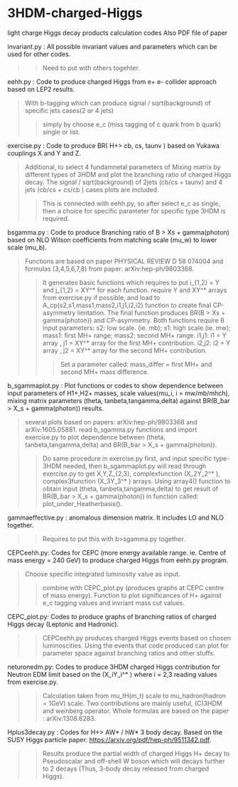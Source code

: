 # 3HDM-charged-Higgs
light charge Higgs decay products calculation codes
Also PDF file of paper

invariant.py : All possible invariant values and parameters which can be used for other codes.
>> Need to put with others togehter. 

eehh.py :  Code to produce charged Higgs from e+ e- collider approach based on LEP2 results. 
> With b-tagging which can produce signal / sqrt(background) of specific jets cases(2 or 4 jets)
>> simply by choose e_c (miss tagging of c quark from b quark) single or list.

exercise.py : Code to produce BR( H+> cb, cs, taunv ) based on Yukawa couplings X and Y and Z. 
> Additional, to select 4 fundamnetal parameters of Mixing matrix by different types of 3HDM and plot the branching ratio of charged Higgs decay.
> The signal / sqrt(background) of 2jets (cb/cs + taunv) and 4 jets (cb/cs + cs/cb ) cases  plots are included.
>> This is connected with eehh.py, so after select e_c as single, then a choice for specific parameter for specific type 3HDM is required.

bsgamma.py : Code to produce Branching ratio of B > Xs + gamma(photon) based on NLO Wilson coefficients from matching scale (mu_w) to lower scale (mu_b).
> Functions are based on paper PHYSICAL REVIEW D 58 074004 and formulas (3,4,5,6,7,8) from paper: arXiv:hep-ph/9803368.
>> It generates basic functions which requires to put i_{1,2} = Y and j_{1,2} = XY^* for each function.
>> require Y and XY^* arrays from exercise.py if possible, and load to A_cp(s2,s1,mass1,mass2,i1,j1,i2,i2) function to create final CP-asymmetry limitation.
> The final function produces BR(B > Xs + gamma(photon)) and CP-asymmetry. Both functions require 8 input parameters:
> s2: low scale. (ie. mb); s1: high scale.(ie. mw); mass1: first MH+ range; mass2: second MH+ range.
> i1,j1: i1 = Y array , j1 = XY^* array for the first MH+ contribution.
> i2,j2: i2 = Y array , j2 = XY^* array for the second MH+ contribution.
>>> Set a parameter called: mass_differ = first MH+ and second MH+ mass difference.

b_sgammaplot.py : Plot functions or codes to show dependence between input parameters of H1+,H2+ masses, scale values(mu_i, i = mw/mb/mhch), mixing matrix parameters (theta, tanbeta,tangamma,delta) against BR(B_bar > X_s + gamma(photon)) results.
> several plots based on papers: arXiv:hep-ph/9803368 and arXiv:1605.05881.
> read b_sgamma.py functions and import exercise.py to plot dependence between (theta, tanbeta,tangamma,delta) and BR(B_bar > X_s + gamma(photon)).
>> Do same procedure in exercise.py first, and input specific type-3HDM needed, then b_sgammaplot.py will read through exercise.py to get X,Y,Z_{2,3}, complexfunction (X_2Y_2^* ), complex3function (X_3Y_3^* ) arrays. Using array4() function to obtain input (theta, tanbeta,tangamma,delta) to get result of BR(B_bar > X_s + gamma(photon)) in function called: 
plot_under_Heatherbasis().

gammaeffective.py : anomalous dimension matrix. It includes LO and NLO together.
>> Requires to put this with b>sgamma.py together.

CEPCeehh.py: Codes for CEPC (more energy available range. ie. Centre of mass energy = 240 GeV) to produce charged Higgs from eehh.py program.
> Choose specific integrated luminosity value as input.
>> combine with CEPC_plot.py (produces graphs at CEPC centre of mass energy).
>> Function to plot significances of H+ against e_c tagging values and invriant mass cut values.

CEPC_plot.py: Codes to produce graphs of branching ratios of charged Higgs decay (Leptonic and Hadronic).
>> CEPCeehh.py produces charged Higgs events based on chosen luminoscities. Using the events that code produced can plot for parameter space against branching ratios and other stuffs.

neturonedm.py: Codes to produce 3HDM charged Higgs contribution for Neutron EDM limit based on the (X_iY_i^* ) where i = 2,3 reading values from exercise.py. 
>> Calculation taken from mu_tH(m_t) scale to mu_hadron(hadron = 1GeV) scale.
>> Two contributions are mainly useful, (C)3HDM and weinberg operator. Whole formulas are based on the paper :  arXiv:1308.6283.

Hplus3decay.py : Codes for H+> AW* / hW* 3 body decay. Based on the SUSY Higgs particle paper: https://arxiv.org/pdf/hep-ph/9511342.pdf. 
>> Results produce the partial width of charged Higgs H+ decay to Pseudoscalar and off-shell W boson which will decays further to 2 decays (Thus, 3-body decay released from charged Higgs).
